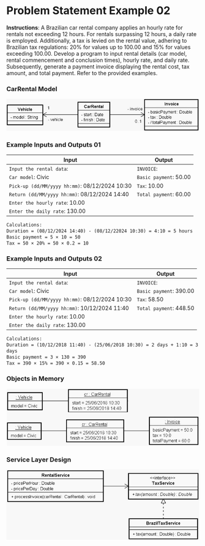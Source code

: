 # Problem Statement Example 02

**Instructions**: A Brazilian car rental company applies an hourly rate for rentals not exceeding 12 hours. For rentals
surpassing 12 hours, a daily rate is employed. Additionally, a tax is levied on the rental value, adhering to Brazilian
tax regulations: 20% for values up to 100.00 and 15% for values exceeding 100.00. Develop a program to input rental
details (car model, rental commencement and conclusion times), hourly rate, and daily rate. Subsequently, generate a
payment invoice displaying the rental cost, tax amount, and total payment. Refer to the provided examples.

### CarRental Model

![Car Rental Model](https://github.com/souzafcharles/Complete-Java-Object-Oriented-Programming-and-Projects/blob/main/Section_N14_Interfaces/ProblemStatementExample02/car-rental-model.png)

### Example Inputs and Outputs 01

| **Input**                                      | **Output**             |
|------------------------------------------------|------------------------|
| `Input the rental data`:                       | `INVOICE`:             |
| `Car model`: Civic                             | `Basic payment`: 50.00 |
| `Pick-up (dd/MM/yyyy hh:mm)`: 08/12/2024 10:30 | `Tax`: 10.00           |
| `Return (dd/MM/yyyy hh:mm)`: 08/12/2024 14:40  | `Total payment`: 60.00 |
| `Enter the hourly rate`: 10.00                 |                        |
| `Enter the daily rate`: 130.00                 |                        |

```
Calculations:
Duration = (08/12/2024 14:40) - (08/12/22024 10:30) = 4:10 = 5 hours
Basic payment = 5 × 10 = 50
Tax = 50 × 20% = 50 × 0.2 = 10
```

### Example Inputs and Outputs 02

| **Input**                                      | **Output**              |
|------------------------------------------------|-------------------------|
| `Input the rental data`:                       | `INVOICE`:              |
| `Car model`: Civic                             | `Basic payment`: 390.00 |
| `Pick-up (dd/MM/yyyy hh:mm)`: 08/12/2024 10:30 | `Tax`: 58.50            |
| `Return (dd/MM/yyyy hh:mm)`: 10/12/2024 11:40  | `Total payment`: 448.50 |
| `Enter the hourly rate`: 10.00                 |                         |
| `Enter the daily rate`: 130.00                 |                         |

```
Calculations:
Duration = (10/12/2018 11:40) - (25/06/2018 10:30) = 2 days + 1:10 = 3 days
Basic payment = 3 × 130 = 390
Tax = 390 × 15% = 390 × 0.15 = 58.50
```

### Objects in Memory

![Objects in Memory Car Rental](https://github.com/souzafcharles/Complete-Java-Object-Oriented-Programming-and-Projects/blob/main/Section_N14_Interfaces/ProblemStatementExample02/objects-in-memory-car-rental.png)

### Service Layer Design

![Service Layer Design Car Rental](https://github.com/souzafcharles/Complete-Java-Object-Oriented-Programming-and-Projects/blob/main/Section_N14_Interfaces/ProblemStatementExample02/service-layer-design-car-rental.png)
